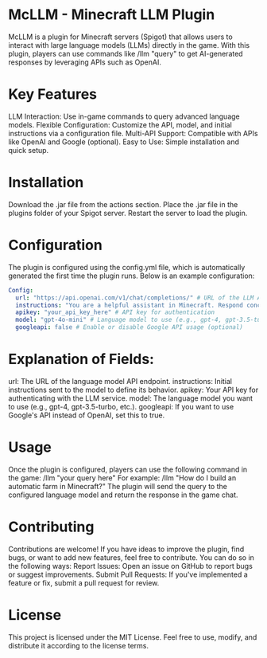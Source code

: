 # McLLM - Minecraft LLM Plugin
McLLM is a plugin for Minecraft servers (Spigot) that allows users to interact with large language models (LLMs) directly in the game. With this plugin, players can use commands like /llm "query" to get AI-generated responses by leveraging APIs such as OpenAI.
# Key Features
LLM Interaction: Use in-game commands to query advanced language models.
Flexible Configuration: Customize the API, model, and initial instructions via a configuration file.
Multi-API Support: Compatible with APIs like OpenAI and Google (optional).
Easy to Use: Simple installation and quick setup.
# Installation
Download the .jar file from the actions section.
Place the .jar file in the plugins folder of your Spigot server.
Restart the server to load the plugin.
# Configuration
The plugin is configured using the config.yml file, which is automatically generated the first time the plugin runs. Below is an example configuration:
```yml
Config:
  url: "https://api.openai.com/v1/chat/completions/" # URL of the LLM API endpoint
  instructions: "You are a helpful assistant in Minecraft. Respond concisely and friendly."  # Initial instructions for the model
  apikey: "your_api_key_here" # API key for authentication
  model: "gpt-4o-mini" # Language model to use (e.g., gpt-4, gpt-3.5-turbo, etc.)
  googleapi: false # Enable or disable Google API usage (optional)
```
# Explanation of Fields:
url: The URL of the language model API endpoint.
instructions: Initial instructions sent to the model to define its behavior.
apikey: Your API key for authenticating with the LLM service.
model: The language model you want to use (e.g., gpt-4, gpt-3.5-turbo, etc.).
googleapi: If you want to use Google's API instead of OpenAI, set this to true.
# Usage
Once the plugin is configured, players can use the following command in the game:
/llm "your query here"
For example:
/llm "How do I build an automatic farm in Minecraft?"
The plugin will send the query to the configured language model and return the response in the game chat.
# Contributing
Contributions are welcome! If you have ideas to improve the plugin, find bugs, or want to add new features, feel free to contribute. You can do so in the following ways:
Report Issues: Open an issue on GitHub to report bugs or suggest improvements.
Submit Pull Requests: If you've implemented a feature or fix, submit a pull request for review.
# License
This project is licensed under the MIT License. Feel free to use, modify, and distribute it according to the license terms.